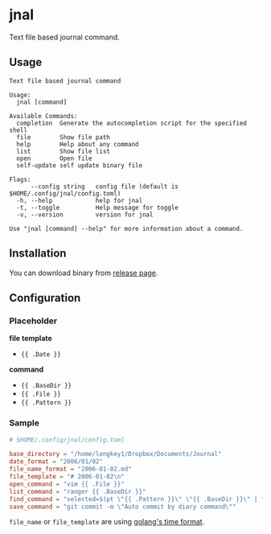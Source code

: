# jnal

Text file based journal command.

## Usage

```
Text file based journal command

Usage:
  jnal [command]

Available Commands:
  completion  Generate the autocompletion script for the specified shell
  file        Show file path
  help        Help about any command
  list        Show file list
  open        Open file
  self-update self update binary file

Flags:
      --config string   config file (default is $HOME/.config/jnal/config.toml)
  -h, --help            help for jnal
  -t, --toggle          Help message for toggle
  -v, --version         version for jnal

Use "jnal [command] --help" for more information about a command.
```

## Installation

You can download binary from [release page](https://github.com/longkey1/jnal/releases).

## Configuration

### Placeholder

**file template**

- `{{ .Date }}`

**command**
- `{{ .BaseDir }}`
- `{{ .File }}`
- `{{ .Pattern }}`

### Sample

```toml
# $HOME/.config/jnal/config.toml

base_directory = "/home/longkey1/Dropbox/Documents/Journal"
date_format = "2006/01/02"
file_name_format = "2006-01-02.md"
file_template = "# 2006-01-02\n"
open_command = "vim {{ .File }}"
list_command = "ranger {{ .BaseDir }}"
find_command = "selected=$(pt \"{{ .Pattern }}\" \"{{ .BaseDir }}\" | fzf --query \"$LBUFFER\" | awk -F : '{print \"-c \" $2 \" \" $1}'); [[ -n ${selected} ]] && echo $selected || true"
save_command = "git commit -m \"Auto commit by diary command\""
```

`file_name` or `file_template` are using [golang's time format](https://golang.org/src/time/format.go).
